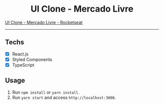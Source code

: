 <h1 align="center">
UI Clone - Mercado Livre
</h1>

<a href="https://www.youtube.com/watch?v=APs_xQ2hUOE&list=PL85ITvJ7FLohTZv9cC5-PrZ39Q3cugWqp&index=9"> UI Clone - Mercado Livre - Rocketseat </a> 

<hr>

## Techs

- [x] React.js
- [x] Styled Components
- [x] TypeScript

## Usage

1. Run `npm install` or `yarn install`.<br />
2. Run `yarn start` and access `http://localhost:3000`.<br />
